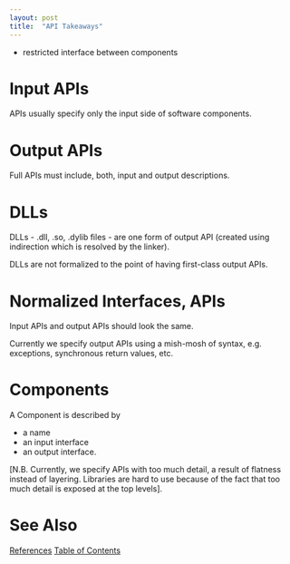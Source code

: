 ```yaml
---
layout: post
title:  "API Takeaways"
---
```

- restricted interface between components

# Input APIs
APIs usually specify only the input side of software components.

# Output APIs
Full APIs must include, both, input and output descriptions.

# DLLs
DLLs - .dll, .so, .dylib files - are one form of output API (created using indirection which is resolved by the linker).

DLLs are not formalized to the point of having first-class output APIs.

# Normalized Interfaces, APIs

Input APIs and output APIs should look the same.

Currently we specify output APIs using a mish-mosh of syntax, e.g. exceptions, synchronous return values, etc.

# Components

A Component is described by
- a name
- an input interface
- an output interface.

[N.B. Currently, we specify APIs with too much detail, a result of flatness instead of layering.  Libraries are hard to use because of the fact that too much detail is exposed at the top levels].

# See Also

[References](https://guitarvydas.github.io/2021/01/14/References.html)
[Table of Contents](https://guitarvydas.github.io/2021/05/14/Table-Of-Contents.html)

<script src="https://utteranc.es/client.js" 
        repo="guitarvydas/guitarvydas.github.io" 
        issue-term="pathname" 
        theme="github-light" 
        crossorigin="anonymous" 
        async> 
</script> 
